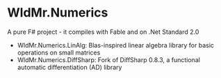 # WldMr.Numerics

A pure F# project - it compiles with Fable and on .Net Standard 2.0
- WldMr.Numerics.LinAlg: Blas-inspired linear algebra library for basic operations on small matrices
- WldMr.Numerics.DiffSharp: Fork of DiffSharp 0.8.3, a functional automatic differentiation (AD) library
